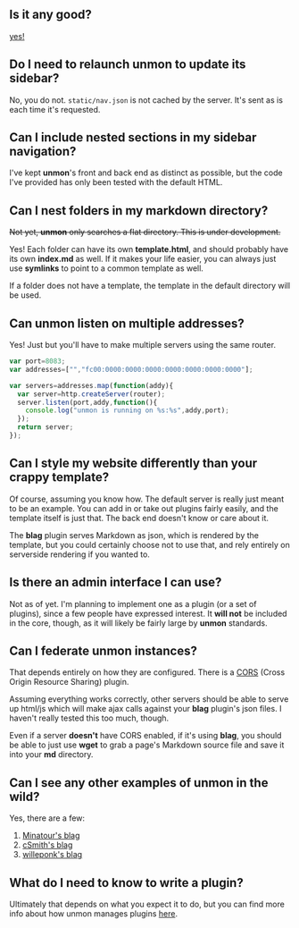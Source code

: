 ## Is it any good?

[yes!](https://news.ycombinator.com/item?id=3067434)

## Do I need to relaunch unmon to update its sidebar?

No, you do not. `static/nav.json` is not cached by the server. It's sent as is each time it's requested.

## Can I include nested sections in my sidebar navigation?

I've kept **unmon**'s front and back end as distinct as possible, but the code I've provided has only been tested with the default HTML. 

## Can I nest folders in my markdown directory?

~~Not yet, **unmon** only searches a flat directory. This is under development.~~

Yes! Each folder can have its own **template.html**, and should probably have its own **index.md** as well. If it makes your life easier, you can always just use **symlinks** to point to a common template as well.

If a folder does not have a template, the template in the default directory will be used.

## Can unmon listen on multiple addresses?

Yes! Just but you'll have to make multiple servers using the same router.

```Javascript
var port=8083;
var addresses=["","fc00:0000:0000:0000:0000:0000:0000:0000"];

var servers=addresses.map(function(addy){
  var server=http.createServer(router);
  server.listen(port,addy,function(){
    console.log("unmon is running on %s:%s",addy,port);
  });
  return server;
});
```

## Can I style my website differently than your crappy template?

Of course, assuming you know how. The default server is really just meant to be an example. You can add in or take out plugins fairly easily, and the template itself is just that. The back end doesn't know or care about it.

The **blag** plugin serves Markdown as json, which is rendered by the template, but you could certainly choose not to use that, and rely entirely on serverside rendering if you wanted to.

## Is there an admin interface I can use?

Not as of yet. I'm planning to implement one as a plugin (or a set of plugins), since a few people have expressed interest. It **will not** be included in the core, though, as it will likely be fairly large by **unmon** standards.

## Can I federate unmon instances?

That depends entirely on how they are configured. There is a [CORS](https://github.com/ansuz/unmon/blob/master/lib/cors.js) (Cross Origin Resource Sharing) plugin. 

Assuming everything works correctly, other servers should be able to serve up html/js which will make ajax calls against your **blag** plugin's json files. I haven't really tested this too much, though.

Even if a server **doesn't** have CORS enabled, if it's using **blag**, you should be able to just use **wget** to grab a page's Markdown source file and save it into your **md** directory.

## Can I see any other examples of unmon in the wild?

Yes, there are a few:

1. [Minatour's blag](http://luz.transitiontech.ca/index)
2. [cSmith's blag](http://h.cynical.us/index)
3. [willeponk's blag](http://hype.willeponken.me/home)

## What do I need to know to write a plugin?

Ultimately that depends on what you expect it to do, but you can find more info about how unmon manages plugins [here](init).
